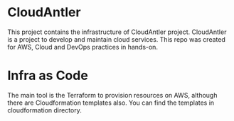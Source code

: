 # CloudAntler
This project contains the infrastructure of CloudAntler project. CloudAntler is a project to develop and maintain cloud services. This repo was created for AWS, Cloud and DevOps practices in hands-on.

# Infra as Code
The main tool is the Terraform to provision resources on AWS, although there are Cloudformation templates also. You can find the templates in cloudformation directory. 